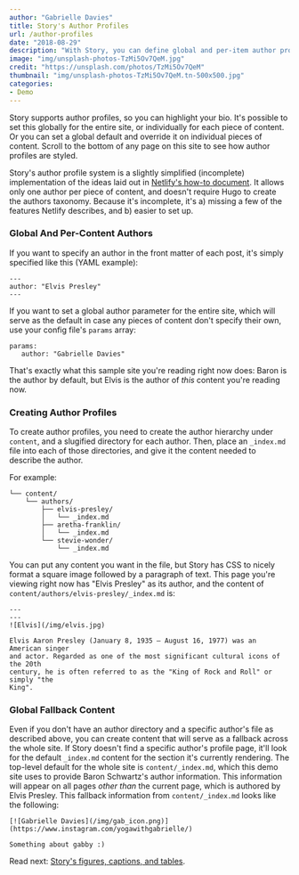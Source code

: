 ```yaml
---
author: "Gabrielle Davies"
title: Story's Author Profiles
url: /author-profiles
date: "2018-08-29"
description: "With Story, you can define global and per-item author profiles/biographies."
image: "img/unsplash-photos-TzMi5Ov7QeM.jpg"
credit: "https://unsplash.com/photos/TzMi5Ov7QeM"
thumbnail: "img/unsplash-photos-TzMi5Ov7QeM.tn-500x500.jpg"
categories:
- Demo
---
```

Story supports author profiles, so you can highlight your bio.
It's possible to set this globally for the entire site, or individually for each
piece of content. Or you can set a global default and override it on individual
pieces of content.
Scroll to the bottom of any page on this site to see how author profiles are
styled.
<!--more-->

Story's author profile system is a slightly simplified (incomplete)
implementation of the ideas laid out in [Netlify's how-to
document](https://www.netlify.com/blog/2018/07/24/hugo-tips-how-to-create-author-pages/).
It allows only one author per piece of content, and doesn't require Hugo to
create the authors taxonomy.  Because it's incomplete, it's a) missing a few of the
features Netlify describes, and b) easier to set up.

### Global And Per-Content Authors

If you want to specify an author in the front matter of each post, it's
simply specified like this (YAML example):

```
---
author: "Elvis Presley"
---
```

If you want to set a global author parameter for the entire site, which will serve as
the default in case any pieces of content don't specify their own, use your
config file's `params` array:

```
params:
   author: "Gabrielle Davies"
```

That's exactly what this sample site you're reading right now does: Baron is the
author by default, but Elvis is the author of _this_ content you're reading now.

### Creating Author Profiles

To create author profiles, you need to create the author hierarchy under
`content`, and a slugified directory for each author. Then, place an `_index.md`
file into each of those directories, and give it the content needed to describe
the author.

For example:

```
└── content/
    └── authors/
        ├── elvis-presley/
        │   └── _index.md
        ├── aretha-franklin/
        │   └── _index.md
        └── stevie-wonder/
            └── _index.md
```

You can put any content you want in the file, but Story has CSS to nicely format
a square image followed by a paragraph of text. This page you're viewing right
now has "Elvis Presley" as its author, and the content of
`content/authors/elvis-presley/_index.md` is:

```
---
---
![Elvis](/img/elvis.jpg)

Elvis Aaron Presley (January 8, 1935 – August 16, 1977) was an American singer
and actor. Regarded as one of the most significant cultural icons of the 20th
century, he is often referred to as the "King of Rock and Roll" or simply "the
King".
```

### Global Fallback Content

Even if you don't have an author directory and a specific author's file as
described above, you can create content that will serve as a fallback across the
whole site. If Story doesn't find a specific author's profile page, it'll look
for the default `_index.md` content for the section it's currently rendering.
The top-level default for the whole site is `content/_index.md`, which this demo
site uses to provide Baron Schwartz's author information. This information will
appear on all pages _other than_ the current page, which is authored by Elvis
Presley. This fallback information from `content/_index.md` looks like the
following:

```
[![Gabrielle Davies](/img/gab_icon.png)](https://www.instagram.com/yogawithgabrielle/)

Something about gabby :) 
```



Read next: [Story's figures, captions, and tables](/figures/).
